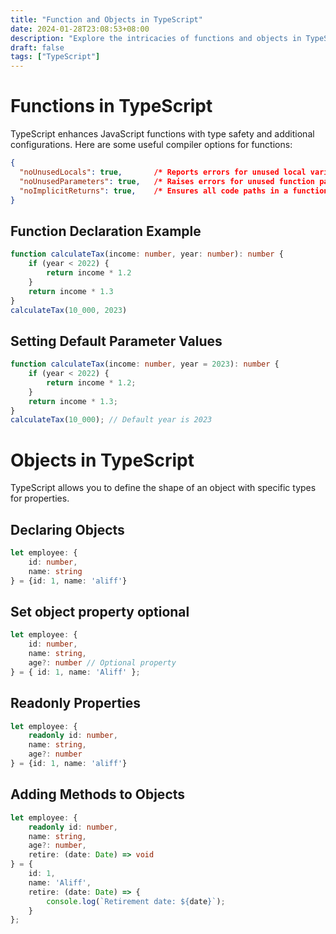 ```yaml
---
title: "Function and Objects in TypeScript"
date: 2024-01-28T23:08:53+08:00
description: "Explore the intricacies of functions and objects in TypeScript."
draft: false 
tags: ["TypeScript"]
---
```


# Functions in TypeScript

TypeScript enhances JavaScript functions with type safety and additional configurations. Here are some useful compiler options for functions:

```json
{
  "noUnusedLocals": true,       /* Reports errors for unused local variables. */
  "noUnusedParameters": true,   /* Raises errors for unused function parameters. */
  "noImplicitReturns": true,    /* Ensures all code paths in a function explicitly return a value. */
}
```

## Function Declaration Example

```ts
function calculateTax(income: number, year: number): number {
    if (year < 2022) {
        return income * 1.2
    }
    return income * 1.3
}
calculateTax(10_000, 2023)
```

## Setting Default Parameter Values

```ts
function calculateTax(income: number, year = 2023): number {
    if (year < 2022) {
        return income * 1.2;
    }
    return income * 1.3;
}
calculateTax(10_000); // Default year is 2023
```

# Objects in TypeScript

TypeScript allows you to define the shape of an object with specific types for properties.

## Declaring Objects
```ts
let employee: {
    id: number,
    name: string
} = {id: 1, name: 'aliff'}
```

## Set object property optional
```ts
let employee: {
    id: number,
    name: string,
    age?: number // Optional property
} = { id: 1, name: 'Aliff' };
```

## Readonly Properties
```ts
let employee: {
    readonly id: number,
    name: string,
    age?: number
} = {id: 1, name: 'aliff'}
```

## Adding Methods to Objects
```ts
let employee: {
    readonly id: number,
    name: string,
    age?: number,
    retire: (date: Date) => void
} = {
    id: 1, 
    name: 'Aliff', 
    retire: (date: Date) => {
        console.log(`Retirement date: ${date}`);
    }
};
```